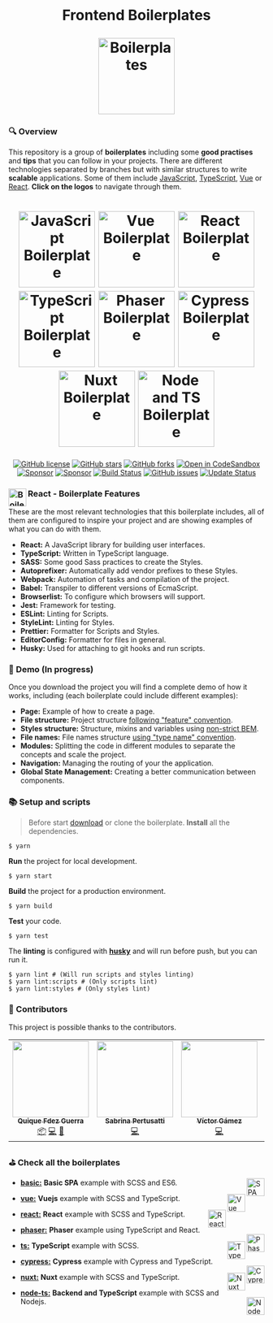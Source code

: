 <a id="logos" class="anchor" aria-hidden="true" href="#logos"></a><br/>

<h1 align="center">
  <p align="center">Frontend Boilerplates</p>
  <a href="https://boilerplates.js.org"><img src="https://raw.githubusercontent.com/CKGrafico/Frontend-Boilerplates/docs/resources/logo/logo.png"  width="150" alt="Boilerplates"></a>
</h1>

### 🔍 Overview

This repository is a group of **boilerplates** including some **good practises** and **tips** that you can follow in your projects. There are different technologies separated by branches but with similar structures to write **scalable** applications. Some of them include [JavaScript](https://github.com/CKGrafico/Frontend-Boilerplates/tree/basic#logos), [TypeScript](https://github.com/CKGrafico/Frontend-Boilerplates/tree/ts#logos), [Vue](https://github.com/CKGrafico/Frontend-Boilerplates/tree/vue#logos) or [React](https://github.com/CKGrafico/Frontend-Boilerplates/tree/react#logos). **Click on the logos** to navigate through them.

<h1 align="center">
  <a href="https://github.com/CKGrafico/Frontend-Boilerplates/tree/basic-d#logos"><img src="https://raw.githubusercontent.com/CKGrafico/Frontend-Boilerplates/docs/resources/techs/spa.png" alt="JavaScript Boilerplate" width="150"></a>
  <a href="https://github.com/CKGrafico/Frontend-Boilerplates/tree/vue#logos"><img src="https://raw.githubusercontent.com/CKGrafico/Frontend-Boilerplates/docs/resources/techs/vue-d.png" alt="Vue Boilerplate" width="150"></a>
  <a href="https://github.com/CKGrafico/Frontend-Boilerplates/tree/react#logos"><img src="https://raw.githubusercontent.com/CKGrafico/Frontend-Boilerplates/docs/resources/techs/react.png" alt="React Boilerplate" width="150"></a>
  <a href="https://github.com/CKGrafico/Frontend-Boilerplates/tree/ts#logos"><img src="https://raw.githubusercontent.com/CKGrafico/Frontend-Boilerplates/docs/resources/techs/ts-d.png" alt="TypeScript Boilerplate" width="150"></a>
  <a href="https://github.com/CKGrafico/Frontend-Boilerplates/tree/phaser#logos"><img src="https://raw.githubusercontent.com/CKGrafico/Frontend-Boilerplates/docs/resources/techs/phaser-d.png" alt="Phaser Boilerplate" width="150"></a>
  <a href="https://github.com/CKGrafico/Frontend-Boilerplates/tree/cypress#logos"><img src="https://raw.githubusercontent.com/CKGrafico/Frontend-Boilerplates/docs/resources/techs/cypress-d.png" alt="Cypress Boilerplate" width="150"></a>
  <a href="https://github.com/CKGrafico/Frontend-Boilerplates/tree/nuxt#logos"><img src="https://raw.githubusercontent.com/CKGrafico/Frontend-Boilerplates/docs/resources/techs/nuxt-d.png" alt="Nuxt Boilerplate" width="150"></a>
  <a href="https://github.com/CKGrafico/Frontend-Boilerplates/tree/node-ts#logos"><img src="https://raw.githubusercontent.com/CKGrafico/Frontend-Boilerplates/docs/resources/techs/nodets-d.png" alt="Node and TS Boilerplate" width="150"></a>

</h1>

<p align="center">
  <a href="https://github.com/CKGrafico/Frontend-Boilerplates/blob/basic/LICENSE"><img src="https://img.shields.io/github/license/CKGrafico/Frontend-Boilerplates.svg?logo=creative%20commons&color=8FBFA9&logoColor=FFFFFF" alt="GitHub license" /></a>
  <a href="https://github.com/CKGrafico/Frontend-Boilerplates/network"><img src="https://img.shields.io/github/stars/CKGrafico/Frontend-Boilerplates.svg?logo=verizon&color=4D8C6F" alt="GitHub stars" /></a>
  <a href="https://github.com/CKGrafico/Frontend-Boilerplates/network"><img src="https://img.shields.io/github/forks/CKGrafico/Frontend-Boilerplates.svg?logo=github&color=38A3A5" alt="GitHub forks" /></a>
  <a href="https://codesandbox.io/s/github/CKGrafico/Frontend-Boilerplates/tree/react"><img src="https://img.shields.io/badge/CodeSandbox-template?logo=codesandbox&color=0971f1" alt="Open in CodeSandbox" /></a>
  <a href="https://twitter.com/CKGrafico"><img src="https://img.shields.io/badge/Tweet-project?logo=twitter&color=00acee&logoColor=FFFFFF" alt="Sponsor" /></a>
  <a href="https://github.com/sponsors/CKGrafico"><img src="https://img.shields.io/badge/Support-project?logo=ko-fi&color=ea4aaa&logoColor=FFFFFF" alt="Sponsor" /></a>
  <a href="https://travis-ci.org/CKGrafico/Frontend-Boilerplates"><img src="https://travis-ci.org/CKGrafico/Frontend-Boilerplates.svg?logo=travis&branch=react" alt="Build Status" /></a>
  <a href="https://github.com/CKGrafico/Frontend-Boilerplates/issues"><img src="https://img.shields.io/github/issues/CKGrafico/Frontend-Boilerplates.svg?logo=codeigniter&logoColor=FFFFFF" alt="GitHub issues" /></a>
  <a href="https://github.com/CKGrafico/Frontend-Boilerplates/releases"><img src="https://img.shields.io/badge/Update%20status-Frequently-009C7C?logo=git&logoColor=FFFFFF" alt="Update Status" /></a>

</p>

### <img src="https://raw.githubusercontent.com/CKGrafico/Frontend-Boilerplates/docs/resources/techs/react.png" align="left" width="35" title="Boilerplate" /> React - Boilerplate Features

These are the most relevant technologies that this boilerplate includes, all of them are configured to inspire your project and are showing examples of what you can do with them.

- **React:** A JavaScript library for building user interfaces.
- **TypeScript:** Written in TypeScript language.
- **SASS:** Some good Sass practices to create the Styles.
- **Autoprefixer:** Automatically add vendor prefixes to these Styles.
- **Webpack:** Automation of tasks and compilation of the project.
- **Babel:** Transpiler to different versions of EcmaScript.
- **Browserlist:** To configure which browsers will support.
- **Jest:** Framework for testing.
- **ESLint:** Linting for Scripts.
- **StyleLint:** Linting for Styles.
- **Prettier:** Formatter for Scripts and Styles.
- **EditorConfig:** Formatter for files in general.
- **Husky:** Used for attaching to git hooks and run scripts.

### 🥑 Demo (In progress)

Once you download the project you will find a complete demo of how it works, including (each boilerplate could include different examples):

- **Page:** Example of how to create a page.
- **File structure:** Project structure [following "feature" convention](https://medium.com/@CKGrafico/taking-decisions-to-structure-big-projects-with-hooks-stores-services-and-more-a703c7874480).
- **Styles structure:** Structure, mixins and variables using [non-strict BEM](https://medium.com/@CKGrafico/choosing-how-to-structure-our-css-components-7af3c7ea4f27).
- **File names:** File names structure [using "type name" convention](https://medium.com/@CKGrafico/taking-decisions-to-structure-big-projects-with-hooks-stores-services-and-more-a703c7874480).
- **Modules:** Splitting the code in different modules to separate the concepts and scale the project.
- **Navigation:** Managing the routing of your the application.
- **Global State Management:** Creating a better communication between components.

### 📚 Setup and scripts

> Before start [download](https://github.com/CKGrafico/Frontend-Boilerplates/archive/react.zip) or clone the boilerplate.
> **Install** all the dependencies.

```shell
$ yarn
```

**Run** the project for local development.

```shell
$ yarn start
```

**Build** the project for a production environment.

```shell
$ yarn build
```

**Test** your code.

```shell
$ yarn test
```

The **linting** is configured with [**husky**](https://github.com/typicode/husky) and will run before push, but you can run it.

```shell
$ yarn lint # (Will run scripts and styles linting)
$ yarn lint:scripts # (Only scripts lint)
$ yarn lint:styles # (Only styles lint)
```

### 🎩 Contributors

This project is possible thanks to the contributors.

<!-- ALL-CONTRIBUTORS-LIST:START - Do not remove or modify this section -->
<!-- prettier-ignore-start -->
<!-- markdownlint-disable -->
<table>
  <tr>
    <td align="center"><a href="http://CKgrafico.com"><img src="https://avatars1.githubusercontent.com/u/2048511?v=4" width="150px;" alt=""/><br /><sub><b>Quique Fdez Guerra</b></sub></a><br /><a href="#platform-ckgrafico" title="Packaging/porting to new platform">📦</a> <a href="https://github.com/CKGrafico/Frontend-Boilerplates/commits?author=ckgrafico" title="Code">💻</a> <a href="#tool-ckgrafico" title="Tools">🔧</a></td>
    <td align="center"><a href="https://github.com/spertusatti"><img src="https://avatars0.githubusercontent.com/u/25738279?v=4" width="150px;" alt=""/><br /><sub><b>Sabrina Pertusatti</b></sub></a><br /><a href="https://github.com/CKGrafico/Frontend-Boilerplates/commits?author=spertusatti" title="Code">💻</a></td>
    <td align="center"><a href="https://www.linkedin.com/in/victor-gamez/"><img src="https://avatars0.githubusercontent.com/u/14943217?v=4" width="150px;" alt=""/><br /><sub><b>Víctor Gámez</b></sub></a><br /><a href="https://github.com/CKGrafico/Frontend-Boilerplates/commits?author=VGamezz19" title="Code">💻</a></td>
    <td align="center"><a href="http://kryzh.com"><img src="https://avatars1.githubusercontent.com/u/2675648?v=4" width="150px;" alt=""/><br /><sub><b>Alex Kryzhanovskyy</b></sub></a><br /><a href="https://github.com/CKGrafico/Frontend-Boilerplates/commits?author=AlexKryzh" title="Code">💻</a></td>
    <td align="center"><a href="https://github.com/jcarloslr10"><img src="https://avatars0.githubusercontent.com/u/15978818?v=4" width="150px;" alt=""/><br /><sub><b>Juan Carlos</b></sub></a><br /><a href="https://github.com/CKGrafico/Frontend-Boilerplates/commits?author=jcarloslr10" title="Code">💻</a></td>
  </tr>
</table>

<!-- markdownlint-enable -->
<!-- prettier-ignore-end -->

<!-- ALL-CONTRIBUTORS-LIST:END -->

### ⛳️ Check all the boilerplates

- **[basic:](https://github.com/CKGrafico/Frontend-Boilerplates/tree/basic#logos)** **Basic SPA** example with SCSS and ES6. <img src="https://raw.githubusercontent.com/CKGrafico/Frontend-Boilerplates/docs/resources/techs/spa.png" align="right" width="35" title="SPA">

- **[vue:](https://github.com/CKGrafico/Frontend-Boilerplates/tree/vue#logos)** **Vuejs** example with SCSS and TypeScript. <img src="https://raw.githubusercontent.com/CKGrafico/Frontend-Boilerplates/docs/resources/techs/vue.png" align="right" width="35" title="Vue">

- **[react:](https://github.com/CKGrafico/Frontend-Boilerplates/tree/react#logos)** **React** example with SCSS and TypeScript. <img src="https://raw.githubusercontent.com/CKGrafico/Frontend-Boilerplates/docs/resources/techs/react.png" align="right" width="35" title="React">

- **[phaser:](https://github.com/CKGrafico/Frontend-Boilerplates/tree/phaser#logos)** **Phaser** example using TypeScript and React. <img src="https://raw.githubusercontent.com/CKGrafico/Frontend-Boilerplates/docs/resources/techs/phaser.png" align="right" width="35" title="Phaser">

- **[ts:](https://github.com/CKGrafico/Frontend-Boilerplates/tree/ts#logos)** **TypeScript** example with SCSS. <img src="https://raw.githubusercontent.com/CKGrafico/Frontend-Boilerplates/docs/resources/techs/ts.png" align="right" width="35" title="TypeScript">

- **[cypress:](https://github.com/CKGrafico/Frontend-Boilerplates/tree/cypress#logos)** **Cypress** example with Cypress and TypeScript. <img src="https://raw.githubusercontent.com/CKGrafico/Frontend-Boilerplates/docs/resources/techs/cypress.png" align="right" width="35" title="Cypress">

- **[nuxt:](https://github.com/CKGrafico/Frontend-Boilerplates/tree/nuxt#logos)** **Nuxt** example with SCSS and TypeScript. <img src="https://raw.githubusercontent.com/CKGrafico/Frontend-Boilerplates/docs/resources/techs/nuxt.png" align="right" width="35" title="Nuxt">

- **[node-ts:](https://github.com/CKGrafico/Frontend-Boilerplates/tree/node-ts#logos)** **Backend and TypeScript** example with SCSS and Nodejs. <img src="https://raw.githubusercontent.com/CKGrafico/Frontend-Boilerplates/docs/resources/techs/nodets.png" align="right" width="35" title="Node with TypeScript">
